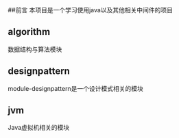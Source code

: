 ##前言
本项目是一个学习使用java以及其他相关中间件的项目

## algorithm
数据结构与算法模块

## designpattern
module-designpattern是一个设计模式相关的模块

## jvm
Java虚拟机相关的模块


